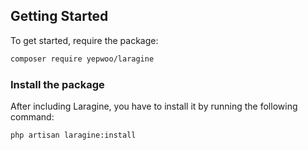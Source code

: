 ## Getting Started

To get started, require the package:

```bash
composer require yepwoo/laragine
```

### Install the package

After including Laragine, you have to install it by running the following command:

```bash
php artisan laragine:install
```